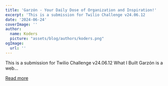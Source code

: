 ```yaml
---
title: 'Garzón - Your Daily Dose of Organization and Inspiration!'
excerpt: 'This is a submission for Twilio Challenge v24.06.12             What I Built   Garzón is a web...'
date: '2024-06-24'
coverImage: ''
author:
  name: Koders
  picture: "assets/blog/authors/koders.png"
ogImage:
  url: ''
---
```


This is a submission for Twilio Challenge v24.06.12             What I Built   Garzón is a web...

[Read more](https://dev.to/asyncerror/garzon-your-daily-dose-of-organization-and-inspiration-lkc)
